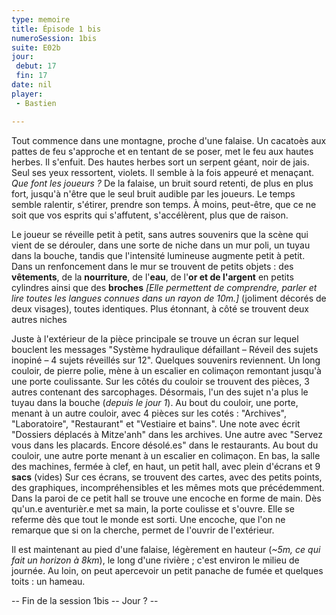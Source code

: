 ```yaml
---
type: memoire
title: Épisode 1 bis
numeroSession: 1bis
suite: E02b
jour:
 debut: 17
 fin: 17
date: nil
player: 
 - Bastien

---
```


Tout commence dans une montagne, proche d'une falaise. Un cacatoès aux pattes de feu s'approche et en tentant de se poser, met le feu aux hautes herbes. Il s'enfuit. Des hautes herbes sort un serpent géant, noir de jais. Seul ses yeux ressortent, violets. Il semble à la fois appeuré et menaçant. *Que font les joueurs ?* De la falaise, un bruit sourd retenti, de plus en plus fort, jusqu'à n'être que le seul bruit audible par les joueurs. Le temps semble ralentir, s'étirer, prendre son temps. À moins, peut-être, que ce ne soit que vos esprits qui s'affutent, s'accélèrent, plus que de raison.

Le joueur se réveille petit à petit, sans autres souvenirs que la scène qui vient de se dérouler, dans une sorte de niche dans un mur poli, un tuyau dans la bouche, tandis que l'intensité lumineuse augmente petit à petit. Dans un renfoncement dans le mur se trouvent de petits objets : des **vêtements**, de la **nourriture**, de l'**eau**, de l'**or et de l'argent** en petits cylindres ainsi que des **broches** *[Elle permettent de comprendre, parler et lire toutes les langues connues dans un rayon de 10m.]* (joliment décorés de deux visages), toutes identiques. Plus étonnant, à côté se trouvent deux autres niches

Juste à l'extérieur de la pièce principale se trouve un écran sur lequel bouclent les messages "Système hydraulique défaillant – Réveil des sujets inopiné – 4 sujets réveillés sur 12". Quelques souvenirs reviennent. Un long couloir, de pierre polie, mène à un escalier en colimaçon remontant jusqu'à une porte coulissante. Sur les côtés du couloir se trouvent des pièces, 3 autres contenant des sarcophages. Désormais, l'un des sujet n'a plus le tuyau dans la bouche (*depuis le jour 1*).
Au bout du couloir, une porte, menant à un autre couloir, avec 4 pièces sur les cotés :  "Archives", "Laboratoire", "Restaurant" et "Vestiaire et bains". Une note avec écrit "Dossiers déplacés à Mitze'anh" dans les archives. Une autre avec "Servez vous dans les placards. Encore désolé.es" dans le restaurants. Au bout du couloir, une autre porte menant à un escalier en colimaçon. En bas, la salle des machines, fermée à clef, en haut, un petit hall, avec plein d'écrans et 9 **sacs** (vides) Sur ces écrans, se trouvent des cartes, avec des petits points, des graphiques, incompréhensibles et les mêmes mots que précédemment. Dans la paroi de ce petit hall se trouve une encoche en forme de main. Dès qu'un.e aventurièr.e met sa main, la porte coulisse et s'ouvre. Elle se referme dès que tout le monde est sorti. Une encoche, que l'on ne remarque que si on la cherche, permet de l'ouvrir de l'extérieur.


Il est maintenant au pied d'une falaise, légèrement en hauteur (*~5m, ce qui fait un horizon à 8km*), le long d'une rivière ; c'est environ le milieu de journée. Au loin, on peut apercevoir un petit panache de fumée et quelques toits : un hameau.


-- Fin de la session 1bis -- Jour ? --
